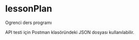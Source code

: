 # lessonPlan
 Ogrenci ders programı 

 API testi için Postman klasöründeki JSON dosyası kullanılabilir.
